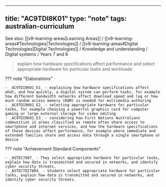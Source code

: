 
---
title: "AC9TDI8K01"
type: "note"
tags: australian-curriculum
---

See also: [[v9-learning-areas|Learning Areas]] / [[v9-learning-areas#Technologies|Technologies]] / [[v9-learning-areas#Digital Technologies|Digital Technologies]] / Knowledge and understanding / Digital systems / Years 7 and 8

> explain how hardware specifications affect performance and select appropriate hardware for particular tasks and workloads

??? note "Elaborations"

	- _AC9TDI8K01_E1_ - explaining how hardware specifications affect what, and how quickly, a digital system can perform tasks, for example how different bandwidth networks affect download speed and lag or how much random access memory (RAM) is needed for multimedia authoring
	- _AC9TDI8K01_E2_ - selecting appropriate hardware for particular tasks, for example choosing a powerful graphics card for computer gaming or large external storage for video editing
	- _AC9TDI8K01_E3_ - considering how First Nations Australians communities in areas classified as remote often share access to smartphone and internet services, and how the hardware specifications of these devices affect performance, for example where immediate and extended families share and access data through a single smartphone or device
??? note "Achievement Standard Components"

	- _ASTEC7807_ - They select appropriate hardware for particular tasks, explain how data is transmitted and secured in networks, and identify cyber security threats.
	- _ASTECTDI7804_ - Students select appropriate hardware for particular tasks, explain how data is transmitted and secured in networks, and identify cyber security threats.

[//begin]: # "Autogenerated link references for markdown compatibility"
[v9-learning-areas]: ..%2Fv9-learning-areas "Learning Areas"
[//end]: # "Autogenerated link references" 
